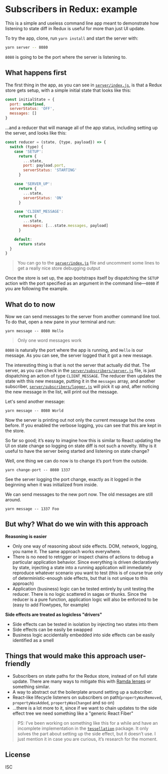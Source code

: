 # Subscribers in Redux: example

This is a simple and useless command line app meant to demonstrate how listening to state diff in Redux is useful for more than just UI update.

To try the app, clone, run `yarn install` and start the server with:

```sh
yarn server -- 8080
```

`8080` is going to be the port where the server is listening to.

## What happens first

The first thing in the app, as you can see in [`server/index.js`](server/index.js), is that a Redux store gets setup, with a simple initial state that looks like this:

```javascript
const initialState = {
  port: undefined,
  serverStatus: 'OFF',
  messages: []
}
```

…and a reducer that will manage all of the app status, including setting up the server, and looks like this:

```javascript
const reducer = (state, {type, payload}) => {
  switch (type) {
    case 'SETUP':
      return {
        ...state,
        port: payload.port,
        serverStatus: 'STARTING'
      }

    case 'SERVER_UP':
      return {
        ...state,
        serverStatus: 'ON'
      }

    case 'CLIENT_MESSAGE':
      return {
        ...state,
        messages: [...state.messages, payload]
      }

    default:
      return state
  }
}
```

> You can go to the [`server/index.js`](server/index.js) file and uncomment some lines to get a really nice store debugging output

Once the store is set up, the app bootstraps itself by dispatching the `SETUP` action with the port specified as an argument in the command line—`8080` if you are following the example.

## What do to now

Now we can send messages to the server from another command line tool. To do that, open a new pane in your terminal and run:

```
yarn message -- 8080 Hello
```

> Only one word messages work

`8080` is naturally the port where the app is running, and `Hello` is our message. As you can see, the server logged that it got a new message.

The interesting thing is that is not the server that actually did that. The server, as you can check in the [`server/subscribers/server.js`](server/subscribers/server.js) file, is just dispatching an action of type `CLIENT_MESSAGE`. The reducer then updates the state with this new message, putting it in the `messages` array, and another subscriber, [`server/subscribers/logger.js`](server/subscribers/logger.js) will pick it up and, after noticing the new message in the list, will print out the message.

Let's send another message:

```
yarn message -- 8080 World
```

Now the server is printing out not only the current message but the ones before. If you enabled the verbose logging, you can see that this are kept in the store.

So far so good; it’s easy to imagine how this is similar to React updating the UI on state change so logging on state diff is not such a novelty. Why is it useful to have the server being started and listening on state change?

Well, one thing we can do now is to change it’s port from the outside.

```
yarn change-port -- 8080 1337
```

See the server logging the port change, exactly as it logged in the beginning when it was initialized from inside.

We can send messages to the new port now. The old messages are still around.

```
yarn message -- 1337 Foo
```

## But why? What do we win with this approach

**Reasoning is easier**
- Only one way of reasoning about side effects. DOM, network, logging, you name it. The same approach works everywhere.
- There is no need to retrigger or inspect chains of actions to debug a particular application behavior. Since everything is driven declaratively by state, injecting a state into a running application will immediately reproduce whatever scenario you want to test (this is of course true only of deterministic-enough side effects, but that is not unique to this approach)
- Application (business) logic can be tested entirely by unit testing the reducer. There is no logic scattered in sagas or thunks. Since the reducer is a pure function, application logic will also be enforced to be (easy to add Flowtypes, for example)

**Side effects are treated as logicless "drivers"**
- Side effects can be tested in isolation by injecting two states into them
- Side effects can be easily be swapped
- Business logic accidentally embedded into side effects can be easily identified as a smell

## Things that would make this approach user-friendly

- Subscribers on state paths for the Redux store, instead of on full state update. There are many ways to mitigate this with [Ramda lenses](http://ramdajs.com/docs/#lensPath) or something similar.
- A way to abstract out the boilerplate around setting up a subscriber.
- React-like lifecycle listeners on subscribers on path(`propertyWasRemoved`, `propertyWasAdded`, `propertyWasChanged` and so on)
- …there is a lot more to it, since if we want to chain updates to the side effect tree we need something like a "generic React Fiber"

> PS: I’ve been working on something like this for a while and have an incomplete implementation in the [`tessellation`](https://github.com/xaviervia/tessellation/tree/zazenify/packages/tessellation) package. It only solves the part about setting up the side effect, but it doesn’t use. I just mention it in case you are curious, it’s research for the moment.

## License

ISC
